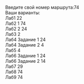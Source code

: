 Введите свой номер маршрута:74    
Ваши варианты:    
Лаб1 22        
Лаб2 1 74    
Лаб2 2 24    
Лаб3 2    
Лаб4 Задание 1 24    
Лаб4 Задание 2 4    
Лаб5 4    
Лаб6 Задание 1 24    
Лаб6 Задание 2 14    
Лаб7 29    
Лаб8 74    
Лаб9 74    